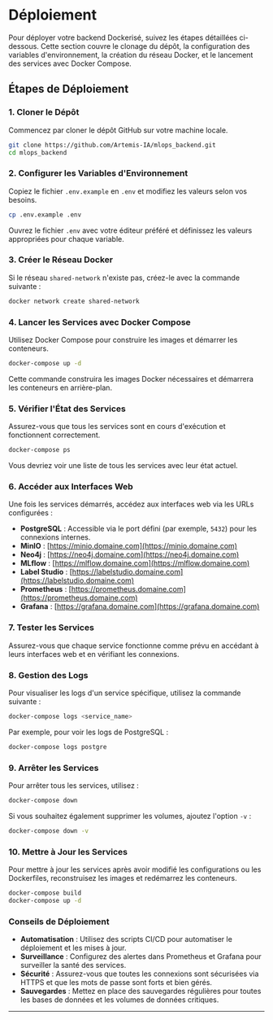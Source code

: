 # Déploiement

Pour déployer votre backend Dockerisé, suivez les étapes détaillées ci-dessous. Cette section couvre le clonage du dépôt, la configuration des variables d'environnement, la création du réseau Docker, et le lancement des services avec Docker Compose.

## Étapes de Déploiement

### 1. Cloner le Dépôt

Commencez par cloner le dépôt GitHub sur votre machine locale.

```bash
git clone https://github.com/Artemis-IA/mlops_backend.git
cd mlops_backend
```

### 2. Configurer les Variables d'Environnement

Copiez le fichier `.env.example` en `.env` et modifiez les valeurs selon vos besoins.

```bash
cp .env.example .env
```

Ouvrez le fichier `.env` avec votre éditeur préféré et définissez les valeurs appropriées pour chaque variable.

### 3. Créer le Réseau Docker

Si le réseau `shared-network` n'existe pas, créez-le avec la commande suivante :

```bash
docker network create shared-network
```

### 4. Lancer les Services avec Docker Compose

Utilisez Docker Compose pour construire les images et démarrer les conteneurs.

```bash
docker-compose up -d
```

Cette commande construira les images Docker nécessaires et démarrera les conteneurs en arrière-plan.

### 5. Vérifier l'État des Services

Assurez-vous que tous les services sont en cours d'exécution et fonctionnent correctement.

```bash
docker-compose ps
```

Vous devriez voir une liste de tous les services avec leur état actuel.

### 6. Accéder aux Interfaces Web

Une fois les services démarrés, accédez aux interfaces web via les URLs configurées :

- **PostgreSQL** : Accessible via le port défini (par exemple, `5432`) pour les connexions internes.
- **MinIO** : [https://minio.domaine.com](https://minio.domaine.com)
- **Neo4j** : [https://neo4j.domaine.com](https://neo4j.domaine.com)
- **MLflow** : [https://mlflow.domaine.com](https://mlflow.domaine.com)
- **Label Studio** : [https://labelstudio.domaine.com](https://labelstudio.domaine.com)
- **Prometheus** : [https://prometheus.domaine.com](https://prometheus.domaine.com)
- **Grafana** : [https://grafana.domaine.com](https://grafana.domaine.com)

### 7. Tester les Services

Assurez-vous que chaque service fonctionne comme prévu en accédant à leurs interfaces web et en vérifiant les connexions.

### 8. Gestion des Logs

Pour visualiser les logs d'un service spécifique, utilisez la commande suivante :

```bash
docker-compose logs <service_name>
```

Par exemple, pour voir les logs de PostgreSQL :

```bash
docker-compose logs postgre
```

### 9. Arrêter les Services

Pour arrêter tous les services, utilisez :

```bash
docker-compose down
```

Si vous souhaitez également supprimer les volumes, ajoutez l'option `-v` :

```bash
docker-compose down -v
```

### 10. Mettre à Jour les Services

Pour mettre à jour les services après avoir modifié les configurations ou les Dockerfiles, reconstruisez les images et redémarrez les conteneurs.

```bash
docker-compose build
docker-compose up -d
```

### Conseils de Déploiement

- **Automatisation** : Utilisez des scripts CI/CD pour automatiser le déploiement et les mises à jour.
- **Surveillance** : Configurez des alertes dans Prometheus et Grafana pour surveiller la santé des services.
- **Sécurité** : Assurez-vous que toutes les connexions sont sécurisées via HTTPS et que les mots de passe sont forts et bien gérés.
- **Sauvegardes** : Mettez en place des sauvegardes régulières pour toutes les bases de données et les volumes de données critiques.

---